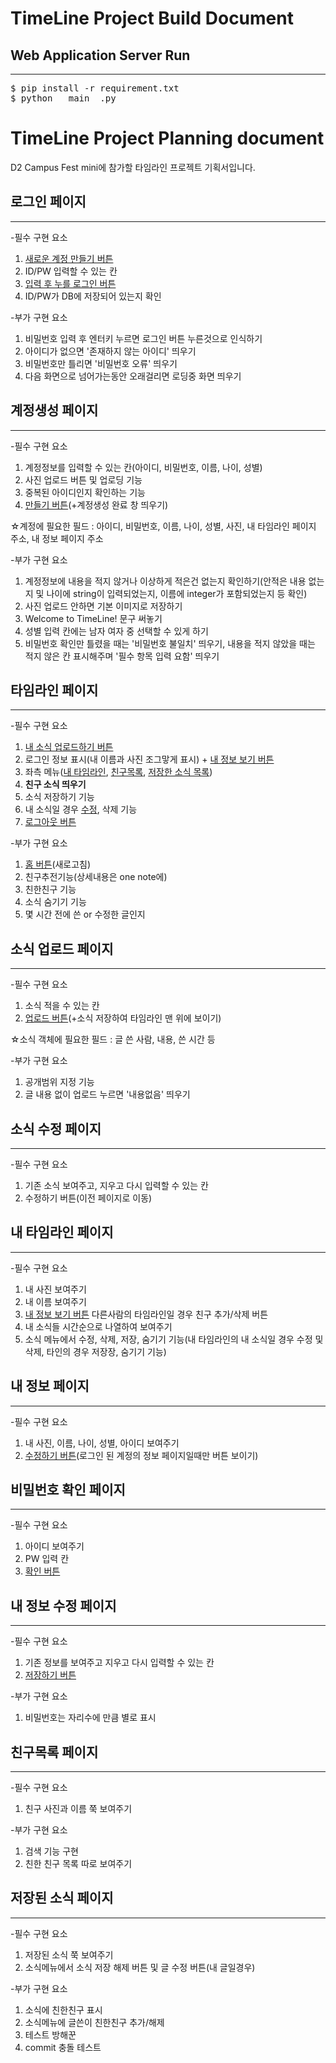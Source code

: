 # TimeLine Project Build Document

## Web Application Server Run
***
<pre>
$ pip install -r requirement.txt
$ python __main__.py
</pre>

# TimeLine Project Planning document
D2 Campus Fest mini에 참가할 타임라인 프로젝트 기획서입니다. 

## <a name="login"></a> 로그인 페이지
***
-필수 구현 요소  
1. [새로운 계정 만들기 버튼](#register)
2. ID/PW 입력할 수 있는 칸
3. [입력 후 누를 로그인 버튼](#timeline)
4. ID/PW가 DB에 저장되어 있는지 확인   

-부가 구현 요소  
1. 비밀번호 입력 후 엔터키 누르면 로그인 버튼 누른것으로 인식하기
2. 아이디가 없으면 '존재하지 않는 아이디' 띄우기
3. 비밀번호만 틀리면 '비밀번호 오류' 띄우기
4. 다음 화면으로 넘어가는동안 오래걸리면 로딩중 화면 띄우기

## <a name="register"></a>계정생성 페이지
***
-필수 구현 요소  
1. 계정정보를 입력할 수 있는 칸(아이디, 비밀번호, 이름, 나이, 성별)
2. 사진 업로드 버튼 및 업로딩 기능
3. 중복된 아이디인지 확인하는 기능
4. [만들기 버튼](#login)(+계정생성 완료 창 띄우기)
  
☆계정에 필요한 필드 : 아이디, 비밀번호, 이름, 나이, 성별, 사진, 내 타임라인 페이지 주소, 내 정보 페이지 주소  

-부가 구현 요소  
1. 계정정보에 내용을 적지 않거나 이상하게 적은건 없는지 확인하기(안적은 내용 없는지 및 나이에 string이 입력되었는지, 이름에 integer가 포함되었는지 등 확인)
2. 사진 업로드 안하면 기본 이미지로 저장하기
3. Welcome to TimeLine! 문구 써놓기
4. 성별 입력 칸에는 남자 여자 중 선택할 수 있게 하기
5. 비밀번호 확인만 틀렸을 때는 '비밀번호 불일치' 띄우기, 내용을 적지 않았을 때는 적지 않은 칸 표시해주며 '필수 항목 입력 요함' 띄우기

## <a name="timeline"></a>타임라인 페이지
***
-필수 구현 요소  
1. [내 소식 업로드하기 버튼](#newsupload)
2. 로그인 정보 표시(내 이름과 사진 조그맣게 표시) + [내 정보 보기 버튼](#profile)
3. 좌측 메뉴([내 타임라인](#mytimeline), [친구목록](#friendslist), [저장한 소식 목록](#savednews))  
4. **친구 소식 띄우기** 
5. 소식 저장하기 기능
6. 내 소식일 경우 [수정](#editnews), 삭제 기능
7. [로그아웃 버튼](#login)

-부가 구현 요소  
1. [홈 버튼](#timeline)(새로고침)
2. 친구추전기능(상세내용은 one note에)
3. 친한친구 기능
4. 소식 숨기기 기능
5. 몇 시간 전에 쓴 or 수정한 글인지 

## <a name="newsupload"></a> 소식 업로드 페이지
***
-필수 구현 요소  
1. 소식 적을 수 있는 칸
2. [업로드 버튼](#timeline)(+소식 저장하여 타임라인 맨 위에 보이기)  
  
☆소식 객체에 필요한 필드 : 글 쓴 사람, 내용, 쓴 시간 등  

-부가 구현 요소  
1. 공개범위 지정 기능 
2. 글 내용 없이 업로드 누르면 '내용없음' 띄우기

## <a name="editnews"></a> 소식 수정 페이지
***
-필수 구현 요소  
1. 기존 소식 보여주고, 지우고 다시 입력할 수 있는 칸
2. 수정하기 버튼(이전 페이지로 이동)


## <a name="mytimeline"></a> 내 타임라인 페이지
***
-필수 구현 요소  
1. 내 사진 보여주기
2. 내 이름 보여주기
3. [내 정보 보기 버튼](#profile) 다른사람의 타임라인일 경우 친구 추가/삭제 버튼
4. 내 소식들 시간순으로 나열하여 보여주기
5. 소식 메뉴에서 수정, 삭제, 저장, 숨기기 기능(내 타임라인의 내 소식일 경우 수정 및 삭제, 타인의 경우 저장장, 숨기기 기능)

## <a name="profile"></a> 내 정보 페이지
***
-필수 구현 요소  
1. 내 사진, 이름, 나이, 성별, 아이디 보여주기
2. [수정하기 버튼](#confirmPW)(로그인 된 계정의 정보 페이지일때만 버튼 보이기)

## <a name="confirmPW"></a> 비밀번호 확인 페이지
***
-필수 구현 요소  
1. 아이디 보여주기
2. PW 입력 칸
3. [확인 버튼](#editprofile)

## <a name="editprofile"></a> 내 정보 수정 페이지
***
-필수 구현 요소  
1. 기존 정보를 보여주고 지우고 다시 입력할 수 있는 칸
2. [저장하기 버튼](#profile)

-부가 구현 요소
1. 비밀번호는 자리수에 만큼 별로 표시

## <a name="friendslist"></a> 친구목록 페이지
***
-필수 구현 요소  
1. 친구 사진과 이름 쭉 보여주기

-부가 구현 요소
1. 검색 기능 구현
2. 친한 친구 목록 따로 보여주기

## <a name="savednews"></a> 저장된 소식 페이지
***
-필수 구현 요소  
1. 저장된 소식 쭉 보여주기
2. 소식메뉴에서 소식 저장 해제 버튼 및 글 수정 버튼(내 글일경우)

-부가 구현 요소
1. 소식에 친한친구 표시
2. 소식메뉴에 글쓴이 친한친구 추가/해제
3. 테스트 방해꾼
4. commit 충돌 테스트
